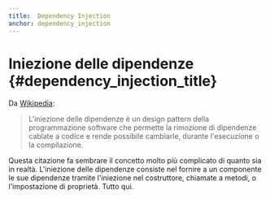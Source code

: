 ```yaml
---
title:  Dependency Injection
anchor: dependency_injection
---
```


# Iniezione delle dipendenze {#dependency_injection_title}

Da [Wikipedia](http://en.wikipedia.org/wiki/Dependency_injection):

> L'iniezione delle dipendenze è un design pattern della programmazione software
> che permette la rimozione di dipendenze cablate a codice e rende possibile
> cambiarle, durante l'esecuzione o la compilazione.

Questa citazione fa sembrare il concetto molto più complicato di quanto sia in
realtà. L'iniezione delle dipendenze consiste nel fornire a un componente le sue
dipendenze tramite l'iniezione nel costruttore, chiamate a metodi, o
l'impostazione di proprietà. Tutto qui.

